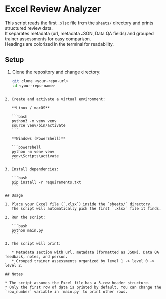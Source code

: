 # Excel Review Analyzer

This script reads the first `.xlsx` file from the `sheets/` directory and prints structured review data.  
It separates metadata (url, metadata JSON, Data QA fields) and grouped trainer assessments for easy comparison.  
Headings are colorized in the terminal for readability.

## Setup

1. Clone the repository and change directory:

   ```bash
   git clone <your-repo-url>
   cd <your-repo-name>
````

2. Create and activate a virtual environment:

   **Linux / macOS**

   ```bash
   python3 -m venv venv
   source venv/bin/activate
   ```

   **Windows (PowerShell)**

   ```powershell
   python -m venv venv
   venv\Scripts\activate
   ```

3. Install dependencies:

   ```bash
   pip install -r requirements.txt
   ```

## Usage

1. Place your Excel file (`.xlsx`) inside the `sheets/` directory.
   The script will automatically pick the first `.xlsx` file it finds.

2. Run the script:

   ```bash
   python main.py
   ```

3. The script will print:

   * Metadata section with url, metadata (formatted as JSON), Data QA feedback, notes, and person.
   * Grouped trainer assessments organized by level 1 -> level 0 -> level 2.

## Notes

* The script assumes the Excel file has a 3-row header structure.
* Only the first row of data is printed by default. You can change the `row_number` variable in `main.py` to print other rows.

